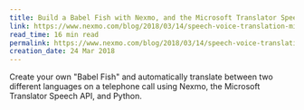 ```yaml
---
title: Build a Babel Fish with Nexmo, and the Microsoft Translator Speech API
link: https://www.nexmo.com/blog/2018/03/14/speech-voice-translation-microsoft-dr/
read_time: 16 min read
permalink: https://www.nexmo.com/blog/2018/03/14/speech-voice-translation-microsoft-dr/
creation_date: 24 Mar 2018
---
```


Create your own "Babel Fish" and automatically translate between two different languages on a telephone call using Nexmo, the Microsoft Translator Speech API, and Python.
